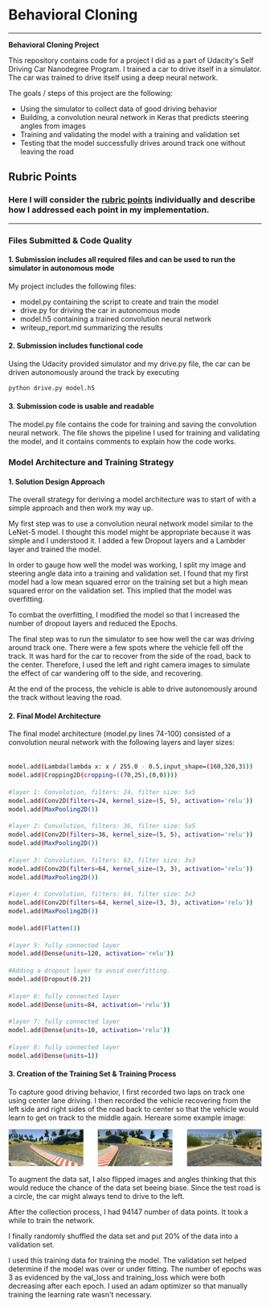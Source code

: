 # **Behavioral Cloning** 

---

**Behavioral Cloning Project**

This repository contains code for a project I did as a part of Udacity's Self Driving Car Nanodegree Program. I trained a car to drive itself in a simulator. The car was trained to drive itself using a deep neural network. 

The goals / steps of this project are the following:
* Using the simulator to collect data of good driving behavior
* Building, a convolution neural network in Keras that predicts steering angles from images
* Training and validating the model with a training and validation set
* Testing that the model successfully drives around track one without leaving the road

[//]: # (Image References)

[image1]: ./examples/road.png " Image of center lane driving" 
[image3]: ./examples/placeholder_small.png "Recovery Image"
[image4]: ./examples/placeholder_small.png "Recovery Image"
[image5]: ./examples/placeholder_small.png "Recovery Image"
[image6]: ./examples/placeholder_small.png "Normal Image"
[image7]: ./examples/placeholder_small.png "Flipped Image"

## Rubric Points
### Here I will consider the [rubric points](https://review.udacity.com/#!/rubrics/432/view) individually and describe how I addressed each point in my implementation.  

---
### Files Submitted & Code Quality

#### 1. Submission includes all required files and can be used to run the simulator in autonomous mode

My project includes the following files:
* model.py containing the script to create and train the model
* drive.py for driving the car in autonomous mode
* model.h5 containing a trained convolution neural network 
* writeup_report.md summarizing the results

#### 2. Submission includes functional code
Using the Udacity provided simulator and my drive.py file, the car can be driven autonomously around the track by executing 
```sh
python drive.py model.h5
```

#### 3. Submission code is usable and readable

The model.py file contains the code for training and saving the convolution neural network. The file shows the pipeline I used for training and validating the model, and it contains comments to explain how the code works.

### Model Architecture and Training Strategy

#### 1. Solution Design Approach

The overall strategy for deriving a model architecture was to start of with a simple approach and then work my way up.

My first step was to use a convolution neural network model similar to the LeNet-5 model. I thought this model might be appropriate because it was simple and I understood it. I added a few Dropout layers and a Lambder layer and trained the model.

In order to gauge how well the model was working, I split my image and steering angle data into a training and validation set. I found that my first model had a low mean squared error on the training set but a high mean squared error on the validation set. This implied that the model was overfitting. 

To combat the overfitting, I modified the model so that I increased the number of dropout layers and reduced the Epochs. 

The final step was to run the simulator to see how well the car was driving around track one. There were a few spots where the vehicle fell off the track. It was hard for the car to recover from the side of the road, back to the center. Therefore, I used the left and right camera images to simulate the effect of car wandering off to the side, and recovering. 

At the end of the process, the vehicle is able to drive autonomously around the track without leaving the road.

#### 2. Final Model Architecture

The final model architecture (model.py lines 74-100) consisted of a convolution neural network with the following layers and layer sizes:
```sh

model.add(Lambda(lambda x: x / 255.0 - 0.5,input_shape=(160,320,3)))
model.add(Cropping2D(cropping=((70,25),(0,0))))

#layer 1: Convolution, filters: 24, filter size: 5x5
model.add(Conv2D(filters=24, kernel_size=(5, 5), activation='relu'))
model.add(MaxPooling2D())

#layer 2: Convolution, filters: 36, filter size: 5x5
model.add(Conv2D(filters=36, kernel_size=(5, 5), activation='relu'))
model.add(MaxPooling2D())

#layer 3: Convolution, filters: 63, filter size: 3x3
model.add(Conv2D(filters=64, kernel_size=(3, 3), activation='relu'))
model.add(MaxPooling2D())

#layer 4: Convolution, filters: 64, filter size: 3x3
model.add(Conv2D(filters=64, kernel_size=(3, 3), activation='relu'))
model.add(MaxPooling2D())

model.add(Flatten())

#layer 5: fully connected layer
model.add(Dense(units=120, activation='relu'))

#Adding a dropout layer to avoid overfitting.
model.add(Dropout(0.2))

#layer 6: fully connected layer
model.add(Dense(units=84, activation='relu'))

#layer 7: fully connected layer
model.add(Dense(units=10, activation='relu'))

#layer 8: fully connected layer
model.add(Dense(units=1))

```

#### 3. Creation of the Training Set & Training Process

To capture good driving behavior, I first recorded two laps on track one using center lane driving. I then recorded the vehicle recovering from the left side and right sides of the road back to center so that the vehicle would learn to get on track to the middle again. Hereare some example image:

![alt text][image1]

To augment the data sat, I also flipped images and angles thinking that this would reduce the chance of the data set beeing biase. Since the test road is a circle, the car might always tend to drive to the left. 

After the collection process, I had 94147 number of data points. It took a while to train the network.


I finally randomly shuffled the data set and put 20% of the data into a validation set. 

I used this training data for training the model. The validation set helped determine if the model was over or under fitting. The  number of epochs was 3 as evidenced by the val_loss and training_loss which were both decreasing after each epoch. I used an adam optimizer so that manually training the learning rate wasn't necessary.
